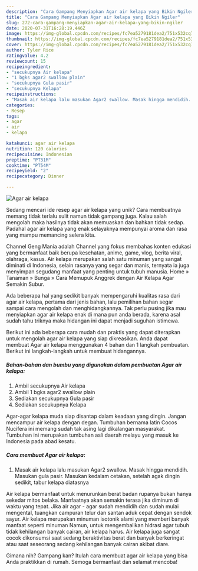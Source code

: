 ```yaml
---
description: "Cara Gampang Menyiapkan Agar air kelapa yang Bikin Ngiler"
title: "Cara Gampang Menyiapkan Agar air kelapa yang Bikin Ngiler"
slug: 272-cara-gampang-menyiapkan-agar-air-kelapa-yang-bikin-ngiler
date: 2020-07-31T16:28:19.446Z
image: https://img-global.cpcdn.com/recipes/fc7ea5279181dea2/751x532cq70/agar-air-kelapa-foto-resep-utama.jpg
thumbnail: https://img-global.cpcdn.com/recipes/fc7ea5279181dea2/751x532cq70/agar-air-kelapa-foto-resep-utama.jpg
cover: https://img-global.cpcdn.com/recipes/fc7ea5279181dea2/751x532cq70/agar-air-kelapa-foto-resep-utama.jpg
author: Tyler Rice
ratingvalue: 4.2
reviewcount: 15
recipeingredient:
- "secukupnya Air kelapa"
- "1 bgks agar2 swallow plain"
- "secukupnya Gula pasir"
- "secukupnya Kelapa"
recipeinstructions:
- "Masak air kelapa lalu masukan Agar2 swallow. Masak hingga mendidih. Masukan gula pasir. Masukan kedalam cetakan, setelah agak dingin sedikit, tabur kelapa diatasnya"
categories:
- Resep
tags:
- agar
- air
- kelapa

katakunci: agar air kelapa 
nutrition: 120 calories
recipecuisine: Indonesian
preptime: "PT31M"
cooktime: "PT54M"
recipeyield: "2"
recipecategory: Dinner

---
```



![Agar air kelapa](https://img-global.cpcdn.com/recipes/fc7ea5279181dea2/751x532cq70/agar-air-kelapa-foto-resep-utama.jpg)

Sedang mencari ide resep agar air kelapa yang unik? Cara membuatnya memang tidak terlalu sulit namun tidak gampang juga. Kalau salah mengolah maka hasilnya tidak akan memuaskan dan bahkan tidak sedap. Padahal agar air kelapa yang enak selayaknya mempunyai aroma dan rasa yang mampu memancing selera kita.

Channel Geng Mania adalah Channel yang fokus membahas konten edukasi yang bermanfaat baik berupa kesehatan, anime, game, vlog, berita viral, olahraga, kasus. Air kelapa merupakan salah satu minuman yang sangat diminati di Indonesia, selain rasanya yang segar dan manis, ternyata ia juga menyimpan segudang manfaat yang penting untuk tubuh manusia. Home » Tanaman » Bunga » Cara Memupuk Anggrek dengan Air Kelapa Agar Semakin Subur.

Ada beberapa hal yang sedikit banyak mempengaruhi kualitas rasa dari agar air kelapa, pertama dari jenis bahan, lalu pemilihan bahan segar sampai cara mengolah dan menghidangkannya. Tak perlu pusing jika mau menyiapkan agar air kelapa enak di mana pun anda berada, karena asal sudah tahu triknya maka hidangan ini dapat menjadi suguhan istimewa.


Berikut ini ada beberapa cara mudah dan praktis yang dapat diterapkan untuk mengolah agar air kelapa yang siap dikreasikan. Anda dapat membuat Agar air kelapa menggunakan 4 bahan dan 1 langkah pembuatan. Berikut ini langkah-langkah untuk membuat hidangannya.

<!--inarticleads1-->

##### Bahan-bahan dan bumbu yang digunakan dalam pembuatan Agar air kelapa:

1. Ambil secukupnya Air kelapa
1. Ambil 1 bgks agar2 swallow plain
1. Sediakan secukupnya Gula pasir
1. Sediakan secukupnya Kelapa


Agar-agar kelapa muda siap disantap dalam keadaan yang dingin. Jangan mencampur air kelapa dengan degan. Tumbuhan bernama latin Cocos Nucifera ini memang sudah tak asing lagi dikalangan masyarakat. Tumbuhan ini merupakan tumbuhan asli daerah melayu yang masuk ke Indonesia pada abad kesatu. 

<!--inarticleads2-->

##### Cara membuat Agar air kelapa:

1. Masak air kelapa lalu masukan Agar2 swallow. Masak hingga mendidih. Masukan gula pasir. Masukan kedalam cetakan, setelah agak dingin sedikit, tabur kelapa diatasnya


Air kelapa bermanfaat untuk menurunkan berat badan rupanya bukan hanya sekedar mitos belaka. Manfaatnya akan semakin terasa jika diminum di waktu yang tepat. Jika air agar - agar sudah mendidih dan sudah mulai mengental, tuangkan campuran telur dan santan aduk cepat dengan sendok sayur. Air kelapa merupakan minuman isotonik alami yang memberi banyak manfaat seperti minuman Namun, untuk mengembalikan hidrasi agar tubuh tidak kehilangan banyak cairan, air kelapa harus. Air kelapa juga sangat cocok dikonsumsi saat sedang beraktivitas berat dan banyak berkeringat atau saat seseorang sedang kehilangan banyak cairan akibat diare. 

Gimana nih? Gampang kan? Itulah cara membuat agar air kelapa yang bisa Anda praktikkan di rumah. Semoga bermanfaat dan selamat mencoba!
